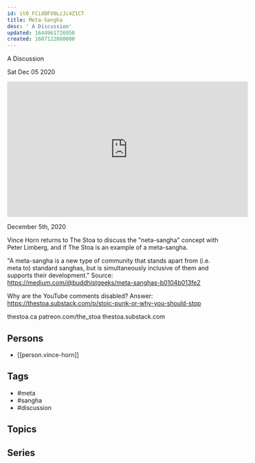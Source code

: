 ```yaml
---
id: itO_FCidOFV0LcJc4Z1CT
title: Meta-Sangha
desc: ' A Discussion'
updated: 1644961726950
created: 1607122800000
---
```



 A Discussion

Sat Dec 05 2020

<iframe width="560" height="315" src="https://www.youtube.com/embed/eXIOxL0NlxA" title="Meta-Sangha: A Discussion w/ Vince Horn" frameborder="0" allow="accelerometer; autoplay; clipboard-write; encrypted-media; gyroscope; picture-in-picture" allowfullscreen ></iframe>

December 5th, 2020

Vince Horn returns to The Stoa to discuss the "neta-sangha" concept with Peter Limberg, and if The Stoa is an example of a meta-sangha.

"A meta-sangha is a new type of community that stands apart from (i.e. meta to) standard sanghas, but is simultaneously inclusive of them and supports their development." Source: https://medium.com/@buddhistgeeks/meta-sanghas-b0104b013fe2

Why are the YouTube comments disabled? Answer: https://thestoa.substack.com/p/stoic-punk-or-why-you-should-stop

thestoa.ca
patreon.com/the_stoa
thestoa.substack.com

## Persons

- [[person.vince-horn]]

## Tags

- #meta
- #sangha
- #discussion

## Topics



## Series



